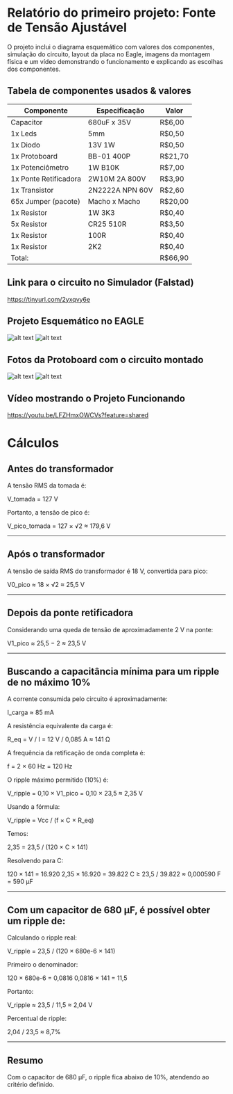# Relatório do primeiro projeto: Fonte de Tensão Ajustável
O projeto inclui o diagrama esquemático com valores dos componentes, simulação do circuito, layout da placa no Eagle, imagens da montagem física e um vídeo demonstrando o funcionamento e explicando as escolhas dos componentes.

## Tabela de componentes usados & valores

| Componente | Especificação | Valor |
|------------|---------------|-------|
|Capacitor|680uF x 35V|R$6,00|
|1x Leds|5mm|R$0,50|
|1x Diodo|13V 1W|R$0,50|
|1x Protoboard|BB-01 400P|R$21,70|
|1x Potenciômetro|1W B10K|R$7,00|
|1x Ponte Retificadora|2W10M 2A 800V|R$3,90|
|1x Transistor|2N2222A NPN 60V|R$2,60|
|65x Jumper (pacote)|Macho x Macho|R$20,00|
|1x Resistor|1W 3K3|R$0,40|
|5x Resistor|CR25 510R|R$3,50|
|1x Resistor|100R|R$0,40|
|1x Resistor|2K2|R$0,40|
|Total:||R$66,90|

## Link para o circuito no Simulador (Falstad)
https://tinyurl.com/2yxqvy6e

## Projeto Esquemático no EAGLE
![alt text](<midias/BRD.jpg>)
![alt text](<midias/SCH.jpg>)

## Fotos da Protoboard com o circuito montado
![alt text](midias/Circuito02.jpg)
![alt text](midias/Circuito01.png)

## Vídeo mostrando o Projeto Funcionando
https://youtu.be/LFZHmxOWCVs?feature=shared

# Cálculos

## Antes do transformador

A tensão RMS da tomada é:

V_tomada = 127 V

Portanto, a tensão de pico é:

V_pico_tomada = 127 × √2 ≈ 179,6 V

---

## Após o transformador

A tensão de saída RMS do transformador é 18 V, convertida para pico:

V0_pico ≈ 18 × √2 ≈ 25,5 V

---

## Depois da ponte retificadora

Considerando uma queda de tensão de aproximadamente 2 V na ponte:

V1_pico ≈ 25,5 − 2 ≈ 23,5 V

---

## Buscando a capacitância mínima para um ripple de no máximo 10%

A corrente consumida pelo circuito é aproximadamente:

I_carga ≈ 85 mA

A resistência equivalente da carga é:

R_eq = V / I = 12 V / 0,085 A ≈ 141 Ω

A frequência da retificação de onda completa é:

f = 2 × 60 Hz = 120 Hz

O ripple máximo permitido (10%) é:

V_ripple = 0,10 × V1_pico = 0,10 × 23,5 ≈ 2,35 V

Usando a fórmula:

V_ripple = Vcc / (f × C × R_eq)

Temos:

2,35 = 23,5 / (120 × C × 141)

Resolvendo para C:

120 × 141 = 16.920
2,35 × 16.920 = 39.822
C ≥ 23,5 / 39.822 ≈ 0,000590 F = 590 µF

---

## Com um capacitor de 680 µF, é possível obter um ripple de:

Calculando o ripple real:

V_ripple = 23,5 / (120 × 680e-6 × 141)

Primeiro o denominador:

120 × 680e-6 = 0,0816
0,0816 × 141 = 11,5

Portanto:

V_ripple ≈ 23,5 / 11,5 ≈ 2,04 V

Percentual de ripple:

2,04 / 23,5 ≈ 8,7%

---

## Resumo

Com o capacitor de 680 µF, o ripple fica abaixo de 10%, atendendo ao critério definido.